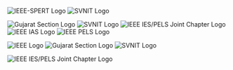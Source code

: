 <img
            src="https://i.ibb.co/cX34H3Fd/Spert-final-logo.jpg"
            alt="IEEE-SPERT Logo"
            className="h-14"
          />
<Image src="https://imgs.search.brave.com/WFSCJ_QtSA6WBJR7nTNYbUyHylRSHAaK-XBDbUO7FZc/rs:fit:500:0:0:0/g:ce/aHR0cHM6Ly93d3cu/c3ZuaXQuYWMuaW4v/aW1hZ2VzL2xvZ28u/cG5n"
              alt="SVNIT Logo"
              width={40}
              height={40}
              className="ml-4"
            />


<Image 
            src="https://i.ibb.co/ks9mhG84/guj-section-logo.png"
            alt="Gujarat Section Logo"
            width={300}
            height={300}
            className="object-contain"
          />
          <Image 
            src="https://www.svnit.ac.in/images/logo.png"
            alt="SVNIT Logo"
            width={150}
            height={150}
            className="object-contain"
          />
          <Image 
            src="https://i.ibb.co/fYQ9ZvB3/Jt-Chapter-Logo.png"
            alt="IEEE IES/PELS Joint Chapter Logo"
            width={300}
            height={300}
            className="object-contain"
          />
<Image 
            src="https://i.ibb.co/xqbwmHGg/IAS-Logo-No-BG1.png"
            alt="IEEE IAS Logo"
            width={120}
            height={90}
            className="object-contain"
          />
          <Image 
            src="https://i.ibb.co/8nwDMYMV/pels-tag-clear-bar-vert.png"
            alt="IEEE PELS Logo"
            width={90}
            height={70}
            className="object-contain"
          />

<Image src="https://i.ibb.co/mrdb1b5s/ieee-logo.png" alt="IEEE Logo" width={100} height={100} />
<Image src="https://i.ibb.co/ks9mhG84/guj-section-logo.png" alt="Gujarat Section Logo" width={100} height={100} />
<Image 
                    src="https://imgs.search.brave.com/WFSCJ_QtSA6WBJR7nTNYbUyHylRSHAaK-XBDbUO7FZc/rs:fit:500:0:0:0/g:ce/aHR0cHM6Ly93d3cu/c3ZuaXQuYWMuaW4v/aW1hZ2VzL2xvZ28u/cG5n"
                    alt="SVNIT Logo" 
                    width={100} 
                    height={100}
                    className="object-contain"
                  />

<Image 
                    src="https://i.ibb.co/fYQ9ZvB3/Jt-Chapter-Logo.png"
                    alt="IEEE IES/PELS Joint Chapter Logo" 
                    width={100} 
                    height={100}
                    className="object-contain"
                  />